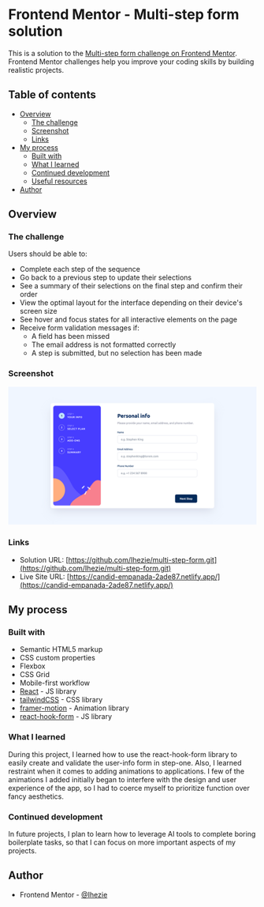 # Frontend Mentor - Multi-step form solution

This is a solution to the [Multi-step form challenge on Frontend Mentor](https://www.frontendmentor.io/challenges/multistep-form-YVAnSdqQBJ). Frontend Mentor challenges help you improve your coding skills by building realistic projects. 

## Table of contents

- [Overview](#overview)
  - [The challenge](#the-challenge)
  - [Screenshot](#screenshot)
  - [Links](#links)
- [My process](#my-process)
  - [Built with](#built-with)
  - [What I learned](#what-i-learned)
  - [Continued development](#continued-development)
  - [Useful resources](#useful-resources)
- [Author](#author)

## Overview

### The challenge

Users should be able to:

- Complete each step of the sequence
- Go back to a previous step to update their selections
- See a summary of their selections on the final step and confirm their order
- View the optimal layout for the interface depending on their device's screen size
- See hover and focus states for all interactive elements on the page
- Receive form validation messages if:
  - A field has been missed
  - The email address is not formatted correctly
  - A step is submitted, but no selection has been made

### Screenshot

![](./screenshot.png)

### Links

- Solution URL: [https://github.com/Ihezie/multi-step-form.git](https://github.com/Ihezie/multi-step-form.git)
- Live Site URL: [https://candid-empanada-2ade87.netlify.app/](https://candid-empanada-2ade87.netlify.app/)

## My process

### Built with

- Semantic HTML5 markup
- CSS custom properties
- Flexbox
- CSS Grid
- Mobile-first workflow
- [React](https://reactjs.org/) - JS library
- [tailwindCSS](https://tailwindcss.com/) - CSS library
- [framer-motion](https://www.framer.com/motion/) - Animation library
- [react-hook-form](https://react-hook-form.com/) - JS library

### What I learned
During this project, I learned how to use the react-hook-form library to easily create and validate the user-info form in step-one. Also, I learned restraint when it comes to adding animations to applications. I few of the animations I added initially began to interfere with the design and user experience of the app, so I had to coerce myself to prioritize function over fancy aesthetics.


### Continued development

In future projects, I plan to learn how to leverage AI tools to complete boring boilerplate tasks, so that I can focus on more important aspects of my projects.

## Author

- Frontend Mentor - [@Ihezie](https://www.frontendmentor.io/profile/Ihezie)
